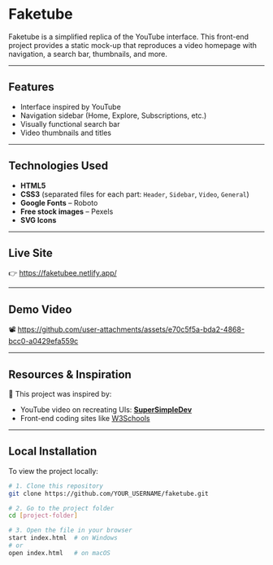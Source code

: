 # Faketube

Faketube is a simplified replica of the YouTube interface. This front-end project provides a static mock-up that reproduces a video homepage with navigation, a search bar, thumbnails, and more.

---

## Features

* Interface inspired by YouTube  
* Navigation sidebar (Home, Explore, Subscriptions, etc.)  
* Visually functional search bar  
* Video thumbnails and titles  

---

## Technologies Used

* **HTML5**  
* **CSS3** (separated files for each part: `Header`, `Sidebar`, `Video`, `General`)  
* **Google Fonts** – Roboto  
* **Free stock images** – Pexels  
* **SVG Icons**  

---

## Live Site

👉 https://faketubee.netlify.app/

---

## Demo Video

📽️ https://github.com/user-attachments/assets/e70c5f5a-bda2-4868-bcc0-a0429efa559c

---

## Resources & Inspiration

📌 This project was inspired by:

* YouTube video on recreating UIs: [**SuperSimpleDev**](https://www.youtube.com/watch?v=G3e-cpL7ofc&t=23229s&pp=ygUcc3VwZXJzaW1wbGVkZXYgeW91dHViZSBjbG9uZQ%3D%3D)
* Front-end coding sites like [W3Schools](https://www.w3schools.com)

---

## Local Installation

To view the project locally:

```bash
# 1. Clone this repository
git clone https://github.com/YOUR_USERNAME/faketube.git

# 2. Go to the project folder
cd [project-folder]

# 3. Open the file in your browser
start index.html  # on Windows
# or
open index.html   # on macOS
